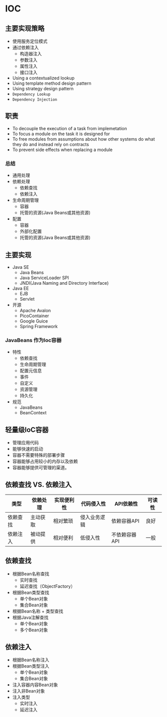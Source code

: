 # IOC

## 主要实现策略

- 使用服务定位模式
- 通过依赖注入
  - 构造器注入
  - 参数注入
  - 属性注入
  - 接口注入
- Using a contextualized lookup
- Using template method design pattern
- Using strategy design pattern
- `Dependency Lookup`
- `Dependency Injection`

## 职责

- To decouple the execution of a task from implemetation
- To focus a module on the task it is designed for
- To free modules from assumptions about how other systems do what they do and instead rely on contracts
- To prevent side effects when replacing a module

### 总结

- 通用处理
- 依赖处理
  - 依赖查找
  - 依赖注入
- 生命周期管理
  - 容器
  - 托管的资源(Java Beans或其他资源)
- 配置
  - 容器
  - 外部化配置
  - 托管的资源(Java Beans或其他资源)

## 主要实现

- Java SE
  - Java Beans
  - Java ServiceLoader SPI
  - JNDI(Java Naming and Directory Interface)
- Java EE
  - EJB
  - Servlet
- 开源
  - Apache Avalon
  - PicoContainer
  - Google Guice
  - Spring Framework

### JavaBeans 作为Ioc容器

- 特性
  - 依赖查找
  - 生命周期管理
  - 配置元信息
  - 事件
  - 自定义
  - 资源管理
  - 持久化
- 规范
  - JavaBeans
  - BeanContext

## 轻量级IoC容器

- 管理应用代码
- 能够快速的启动
- 容器不需要特殊的部署步骤
- 容器能够占用较小的内存以及依赖
- 容器能够提供可管理的渠道。

## 依赖查找 VS. 依赖注入



| 类型     | 依赖处理 | 实现便利性 | 代码侵入性   | API依赖性     | 可读性 |
| -------- | -------- | ---------- | ------------ | ------------- | ------ |
| 依赖查找 | 主动获取 | 相对繁琐   | 侵入业务逻辑 | 依赖容器API   | 良好   |
| 依赖注入 | 被动提供 | 相对便利   | 低侵入性     | 不依赖容器API | 一般   |

## 依赖查找

- 根据Bean名称查找
  - 实时查找
  - 延迟查找（ObjectFactory）
- 根据Bean类型查找
  - 单个Bean对象
  - 集合Bean对象
- 根据Bean名称 + 类型查找
- 根据Java注解查找
  - 单个Bean对象
  - 多个Bean对象

## 依赖注入

- 根据Bean名称注入
- 根据Bean类型注入
  - 单个Bean对象
  - 集合Bean对象
- 注入容器内容Bean对象
- 注入非Bean对象
- 注入类型
  - 实时注入
  - 延迟注入